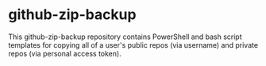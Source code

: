 # github-zip-backup

This github-zip-backup repository contains PowerShell and bash script templates for copying all of a user's public repos (via username) and private repos (via personal access token).
